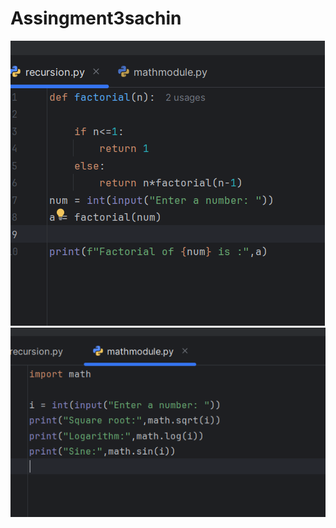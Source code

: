 # Assingment3sachin
![image alt](https://github.com/sachin700gurjar/Assingment3sachin/blob/10ace97c66b67d893b76efd96202bde2d2feed7a/Screenshot%202025-05-11%20083804.png)
![image alt](https://github.com/sachin700gurjar/Assingment3sachin/blob/b28e53e1ad99909c55346990bd07f570820d8a99/Screenshot%202025-05-11%20083814.png)

